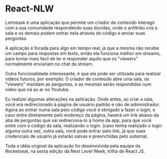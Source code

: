 # React-NLW

Letmeask é uma aplicação que permite um criador de conteúdo interagir com a sua comunidade
respondendo suas dúvidas, onde o anfitrião cria a sala e os demais podem entrar nela através do código e enviar suas perguntas.

A aplicação é focada para algo em tempo real, já que a mesma não recebe um campo para respostas em texto, então ela funciona melhor
em streams, para tornar mais facil de ler e responder aquilo que os "viewers" normalmente enviariam no chat da stream.

Outra funcionalidade interessante, é que ela pode ser utilizada para realizar vídeos futuros, por exemplo:
O criador de conteúdo abre uma sala, os "viewers" mandam as perguntas, e as mesmas serão respondidas num vídeo que irá ao ar no Youtube.


Eu realizei algumas alterações na aplicação. Onde antes, ao criar a sala, você era redirecionado à página de usuário padrão e não de administrador. 
Agora ao entrar numa sala pelo código você é obrigado a fazer o login, e caso entre diretamente pelo endereço da página, haverá um link abaixo da aba de perguntas
que vai redireciona-lo à home da app, para que você entre com o código da sala, realizando o login. (caso tenha realizado o login alguma outra vez, outra sala,
você pode entrar pelo link, já que suas credenciais de usuário já estarão salvas e preenchidas pelo sistema).


Toda a idéia original da aplicação foi desenvolvida pela equipe da Rocketseat, na sexta edição da Next Level Week, trilha de React JS.
